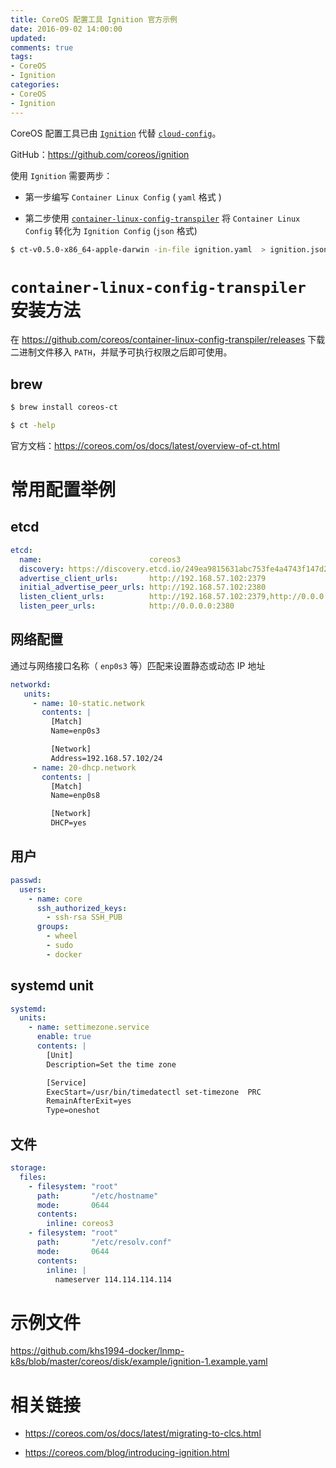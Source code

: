 ```yaml
---
title: CoreOS 配置工具 Ignition 官方示例
date: 2016-09-02 14:00:00
updated:
comments: true
tags:
- CoreOS
- Ignition
categories:
- CoreOS
- Ignition
---
```


CoreOS 配置工具已由 [`Ignition`](https://github.com/coreos/ignition) 代替 [`cloud-config`](https://github.com/coreos/coreos-cloudinit)。

GitHub：https://github.com/coreos/ignition

<!--more-->

使用 `Ignition` 需要两步：

* 第一步编写 `Container Linux Config` ( `yaml` 格式 )

* 第二步使用 [`container-linux-config-transpiler`](https://github.com/coreos/container-linux-config-transpiler/releases) 将 `Container Linux Config` 转化为 `Ignition Config` (`json` 格式)

```bash
$ ct-v0.5.0-x86_64-apple-darwin -in-file ignition.yaml  > ignition.json
```

# `container-linux-config-transpiler` 安装方法

在 https://github.com/coreos/container-linux-config-transpiler/releases 下载二进制文件移入 `PATH`，并赋予可执行权限之后即可使用。

## brew

```bash
$ brew install coreos-ct

$ ct -help
```

官方文档：https://coreos.com/os/docs/latest/overview-of-ct.html

# 常用配置举例

## etcd

```yaml
etcd:
  name:                        coreos3
  discovery: https://discovery.etcd.io/249ea9815631abc753fe4a4743f147d2
  advertise_client_urls:       http://192.168.57.102:2379
  initial_advertise_peer_urls: http://192.168.57.102:2380
  listen_client_urls:          http://192.168.57.102:2379,http://0.0.0.0:4001
  listen_peer_urls:            http://0.0.0.0:2380
```

## 网络配置

通过与网络接口名称（ `enp0s3` 等）匹配来设置静态或动态 IP 地址

```yaml
networkd:
   units:
     - name: 10-static.network
       contents: |
         [Match]
         Name=enp0s3

         [Network]
         Address=192.168.57.102/24
     - name: 20-dhcp.network
       contents: |
         [Match]
         Name=enp0s8

         [Network]
         DHCP=yes
```

## 用户

```yaml
passwd:
  users:
    - name: core
      ssh_authorized_keys:
        - ssh-rsa SSH_PUB
      groups:
        - wheel
        - sudo
        - docker
```

## systemd unit

```yaml
systemd:
  units:
    - name: settimezone.service
      enable: true
      contents: |
        [Unit]
        Description=Set the time zone

        [Service]
        ExecStart=/usr/bin/timedatectl set-timezone  PRC
        RemainAfterExit=yes
        Type=oneshot
```

## 文件

```yaml
storage:
  files:
    - filesystem: "root"
      path:       "/etc/hostname"
      mode:       0644
      contents:
        inline: coreos3
    - filesystem: "root"
      path:       "/etc/resolv.conf"
      mode:       0644
      contents:
        inline: |
          nameserver 114.114.114.114
```

# 示例文件

https://github.com/khs1994-docker/lnmp-k8s/blob/master/coreos/disk/example/ignition-1.example.yaml

# 相关链接

* https://coreos.com/os/docs/latest/migrating-to-clcs.html

* https://coreos.com/blog/introducing-ignition.html
